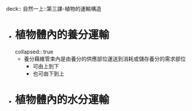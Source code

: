 deck:: 自然一上::第三課-植物的運輸構造

- # 植物體內的養分運輸
  collapsed:: true
	- 養分藉維管束內是由養分的供應部位運送到消耗或儲存養分的需求部位
		- 可由上到下
		- 也可由下到上
- # 植物體內的水分運輸